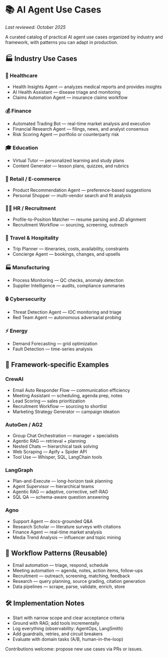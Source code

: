 # 📚 AI Agent Use Cases

_Last reviewed: October 2025_

A curated catalog of practical AI agent use cases organized by industry and framework, with patterns you can adapt in production.

## 🏭 Industry Use Cases

### 🏥 Healthcare
- Health Insights Agent — analyzes medical reports and provides insights
- AI Health Assistant — disease triage and monitoring
- Claims Automation Agent — insurance claims workflow

### 💰 Finance
- Automated Trading Bot — real-time market analysis and execution
- Financial Research Agent — filings, news, and analyst consensus
- Risk Scoring Agent — portfolio or counterparty risk

### 🎓 Education
- Virtual Tutor — personalized learning and study plans
- Content Generator — lesson plans, quizzes, and rubrics

### 🛒 Retail / E-commerce
- Product Recommendation Agent — preference-based suggestions
- Personal Shopper — multi-vendor search and fit analysis

### 🧑‍💼 HR / Recruitment
- Profile-to-Position Matcher — resume parsing and JD alignment
- Recruitment Workflow — sourcing, screening, outreach

### 🧳 Travel & Hospitality
- Trip Planner — itineraries, costs, availability, constraints
- Concierge Agent — bookings, changes, and upsells

### 🏭 Manufacturing
- Process Monitoring — QC checks, anomaly detection
- Supplier Intelligence — audits, compliance summaries

### 🔒 Cybersecurity
- Threat Detection Agent — IOC monitoring and triage
- Red Team Agent — autonomous adversarial probing

### ⚡ Energy
- Demand Forecasting — grid optimization
- Fault Detection — time-series analysis


## 🔧 Framework-specific Examples

### CrewAI
- Email Auto Responder Flow — communication efficiency
- Meeting Assistant — scheduling, agenda prep, notes
- Lead Scoring — sales prioritization
- Recruitment Workflow — sourcing to shortlist
- Marketing Strategy Generator — campaign ideation

### AutoGen / AG2
- Group Chat Orchestration — manager + specialists
- Agentic RAG — retrieval + planning
- Nested Chats — hierarchical task solving
- Web Scraping — Apify + Spider API
- Tool Use — Whisper, SQL, LangChain tools

### LangGraph
- Plan-and-Execute — long-horizon task planning
- Agent Supervisor — hierarchical teams
- Agentic RAG — adaptive, corrective, self-RAG
- SQL QA — schema-aware question answering

### Agno
- Support Agent — docs-grounded Q&A
- Research Scholar — literature surveys with citations
- Finance Agent — real-time market analysis
- Media Trend Analysis — influencer and topic mining


## 🧩 Workflow Patterns (Reusable)
- Email automation — triage, respond, schedule
- Meeting automation — agenda, notes, action items, follow-ups
- Recruitment — outreach, screening, matching, feedback
- Research — query planning, source grading, citation generation
- Data pipelines — scrape, parse, validate, enrich, store


## 🛠️ Implementation Notes
- Start with narrow scope and clear acceptance criteria
- Ground with RAG; add tools incrementally
- Log everything (observability: AgentOps, LangSmith)
- Add guardrails, retries, and circuit breakers
- Evaluate with domain tasks (A/B, human-in-the-loop)

Contributions welcome: propose new use cases via PRs or issues.